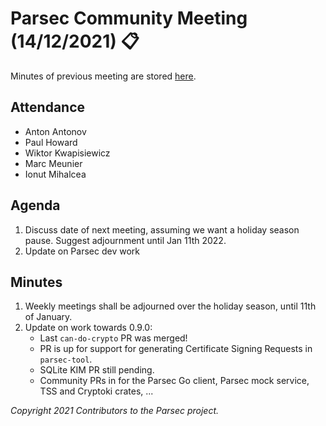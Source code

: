 # Parsec Community Meeting (14/12/2021) 📋

Minutes of previous meeting are stored
[here](https://github.com/parallaxsecond/community/tree/main/minutes).

## Attendance

- Anton Antonov
- Paul Howard
- Wiktor Kwapisiewicz
- Marc Meunier
- Ionut Mihalcea

## Agenda

1. Discuss date of next meeting, assuming we want a holiday season pause. Suggest adjournment until
   Jan 11th 2022.
2. Update on Parsec dev work

## Minutes

1. Weekly meetings shall be adjourned over the holiday season, until 11th of January.
2. Update on work towards 0.9.0:
   - Last `can-do-crypto` PR was merged!
   - PR is up for support for generating Certificate Signing Requests in `parsec-tool`.
   - SQLite KIM PR still pending.
   - Community PRs in for the Parsec Go client, Parsec mock service, TSS and Cryptoki crates, ...

*Copyright 2021 Contributors to the Parsec project.*
